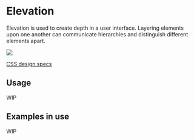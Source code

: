 # Elevation
Elevation is used to create depth in a user interface. Layering elements upon one another can communicate hierarchies and distinguish different elements apart.

![](images/elevation.jpg)

[CSS design specs](https://codepen.io/j_cpr/pen/oOBLMp)

## Usage
WIP

## Examples in use
WIP
